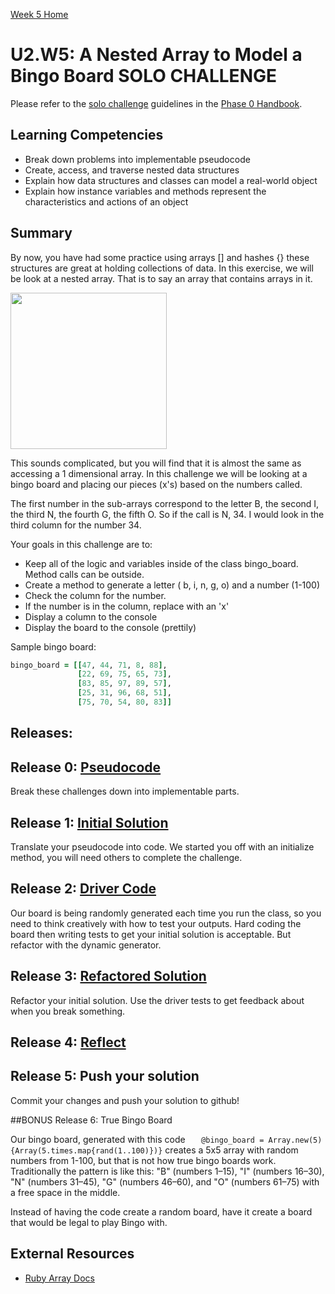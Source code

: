 [Week 5 Home](../)

# U2.W5: A Nested Array to Model a Bingo Board **SOLO CHALLENGE**

Please refer to the [solo challenge](https://github.com/Devbootcamp/phase-0-handbook/blob/master/solo-challenges.md) guidelines in the [Phase 0 Handbook](https://github.com/Devbootcamp/phase-0-handbook).

## Learning Competencies
- Break down problems into implementable pseudocode
- Create, access, and traverse nested data structures
- Explain how data structures and classes can model a real-world object
- Explain how instance variables and methods represent the characteristics and actions of an object

## Summary

By now, you have had some practice using arrays [] and hashes {} these structures are great at holding collections of data. In this exercise, we will be look at a nested array. That is to say an array that contains arrays in it.

<img src="http://cf.chucklesnetwork.com/items/7/5/7/0/0/original/i-heard-u-like-arrays-so-we-put-an-array-in-your-array.jpg" width="250px" height="250px" />

This sounds complicated, but you will find that it is almost the same as accessing a 1 dimensional array. In this challenge we will be looking at a bingo board and placing our pieces (x's) based on the numbers called.

The first number in the sub-arrays correspond to the letter B, the second I, the third N, the fourth G, the fifth O. So if the call is N, 34. I would look in the third column for the number 34.

Your goals in this challenge are to:
- Keep all of the logic and variables inside of the class bingo_board. Method calls can be outside.
- Create a method to generate a letter ( b, i, n, g, o) and a number (1-100)
- Check the column for the number.
- If the number is in the column, replace with an 'x'
- Display a column to the console
- Display the board to the console (prettily)

Sample bingo board:

```ruby
bingo_board = [[47, 44, 71, 8, 88],
               [22, 69, 75, 65, 73],
               [83, 85, 97, 89, 57],
               [25, 31, 96, 68, 51],
               [75, 70, 54, 80, 83]]
```

## Releases:

## Release 0: [Pseudocode](https://github.com/Devbootcamp/phase-0-handbook/blob/master/coding-references/pseudocode.md)

Break these challenges down into implementable parts.

## Release 1: [Initial Solution](https://github.com/Devbootcamp/phase-0-handbook/blob/master/coding-references/initial-solution.md)
Translate your pseudocode into code. We started you off with an initialize method, you will need others to complete the challenge.

## Release 2: [Driver Code](https://github.com/Devbootcamp/phase-0-handbook/blob/master/coding-references/driver-code.md)

Our board is being randomly generated each time you run the class, so you need to think creatively with how to test your outputs. Hard coding the board then writing tests to get your initial solution is acceptable. But refactor with the dynamic generator.


## Release 3: [Refactored Solution](https://github.com/Devbootcamp/phase-0-handbook/blob/master/coding-references/refactoring.md)
Refactor your initial solution. Use the driver tests to get feedback about when you break something.

## Release 4: [Reflect](https://github.com/Devbootcamp/phase-0-handbook/blob/master/coding-references/reflection-guidelines.md)

## Release 5: Push your solution
Commit your changes and push your solution to github!

##BONUS Release 6: True Bingo Board

Our bingo board, generated with this code
`    @bingo_board = Array.new(5) {Array(5.times.map{rand(1..100)})}
`
creates a 5x5 array with random numbers from 1-100, but that is not how true bingo boards work. Traditionally the pattern is like this: "B" (numbers 1–15), "I" (numbers 16–30), "N" (numbers 31–45), "G" (numbers 46–60), and "O" (numbers 61–75) with a free space in the middle.

Instead of having the code create a random board, have it create a board that would be legal to play Bingo with.

## External Resources

- [Ruby Array Docs](http://www.ruby-doc.org/core-2.1.3/Array.html)

